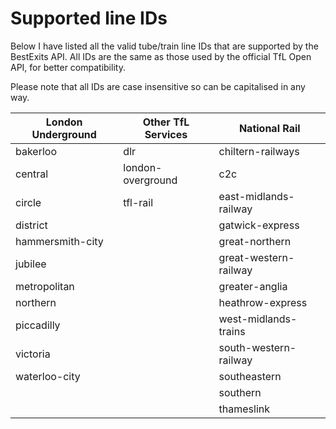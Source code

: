 # Supported line IDs

Below I have listed all the valid tube/train line IDs that are supported by the BestExits API. All IDs are the same as those used by the official TfL Open API, for better compatibility.

Please note that all IDs are case insensitive so can be capitalised in any way.

| London Underground | Other TfL Services | National Rail         |
| ------------------ | ------------------ | --------------------- |
| bakerloo           | dlr                | chiltern-railways     |
| central            | london-overground  | c2c                   |
| circle             | tfl-rail           | east-midlands-railway |
| district           |                    | gatwick-express       |
| hammersmith-city   |                    | great-northern        |
| jubilee            |                    | great-western-railway |
| metropolitan       |                    | greater-anglia        |
| northern           |                    | heathrow-express      |
| piccadilly         |                    | west-midlands-trains  |
| victoria           |                    | south-western-railway |
| waterloo-city      |                    | southeastern          |
|                    |                    | southern              |
|                    |                    | thameslink            |
